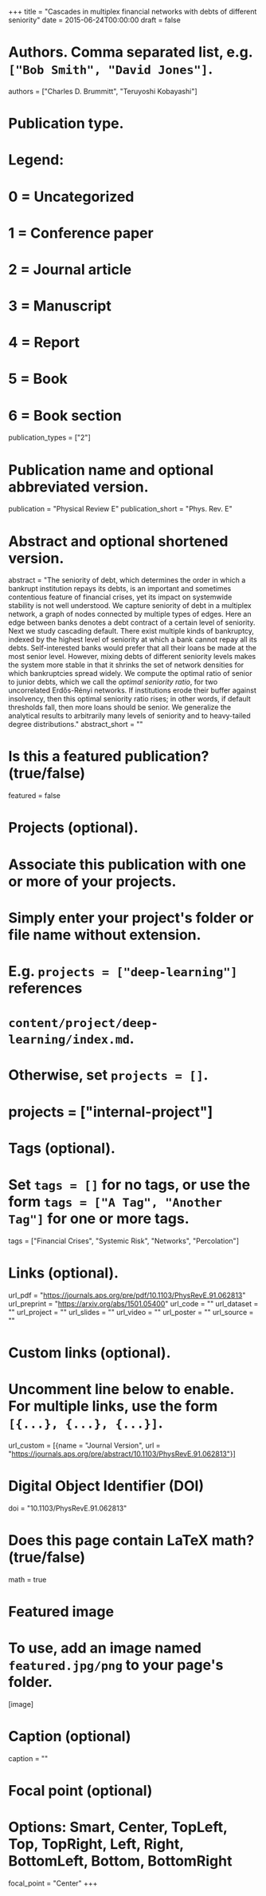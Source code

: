 +++
title = "Cascades in multiplex financial networks with debts of different seniority"
date = 2015-06-24T00:00:00
draft = false

# Authors. Comma separated list, e.g. `["Bob Smith", "David Jones"]`.
authors = ["Charles D. Brummitt", "Teruyoshi Kobayashi"]


# Publication type.
# Legend:
# 0 = Uncategorized
# 1 = Conference paper
# 2 = Journal article
# 3 = Manuscript
# 4 = Report
# 5 = Book
# 6 = Book section
publication_types = ["2"]

# Publication name and optional abbreviated version.
publication = "Physical Review E"
publication_short = "Phys. Rev. E"

# Abstract and optional shortened version.
abstract = "The seniority of debt, which determines the order in which a bankrupt institution repays its debts, is an important and sometimes contentious feature of financial crises, yet its impact on systemwide stability is not well understood. We capture seniority of debt in a multiplex network, a graph of nodes connected by multiple types of edges. Here an edge between banks denotes a debt contract of a certain level of seniority. Next we study cascading default. There exist multiple kinds of bankruptcy, indexed by the highest level of seniority at which a bank cannot repay all its debts. Self-interested banks would prefer that all their loans be made at the most senior level. However, mixing debts of different seniority levels makes the system more stable in that it shrinks the set of network densities for which bankruptcies spread widely. We compute the optimal ratio of senior to junior debts, which we call the _optimal seniority ratio_, for two uncorrelated Erdős-Rényi networks. If institutions erode their buffer against insolvency, then this optimal seniority ratio rises; in other words, if default thresholds fall, then more loans should be senior. We generalize the analytical results to arbitrarily many levels of seniority and to heavy-tailed degree distributions."
abstract_short = ""


# Is this a featured publication? (true/false)
featured = false

# Projects (optional).
#   Associate this publication with one or more of your projects.
#   Simply enter your project's folder or file name without extension.
#   E.g. `projects = ["deep-learning"]` references 
#   `content/project/deep-learning/index.md`.
#   Otherwise, set `projects = []`.
# projects = ["internal-project"]

# Tags (optional).
#   Set `tags = []` for no tags, or use the form `tags = ["A Tag", "Another Tag"]` for one or more tags.
tags = ["Financial Crises", "Systemic Risk", "Networks", "Percolation"]

# Links (optional).
url_pdf = "https://journals.aps.org/pre/pdf/10.1103/PhysRevE.91.062813"
url_preprint = "https://arxiv.org/abs/1501.05400"
url_code = ""
url_dataset = ""
url_project = ""
url_slides = ""
url_video = ""
url_poster = ""
url_source = ""

# Custom links (optional).
#   Uncomment line below to enable. For multiple links, use the form `[{...}, {...}, {...}]`.
url_custom = [{name = "Journal Version", url = "https://journals.aps.org/pre/abstract/10.1103/PhysRevE.91.062813"}]

# Digital Object Identifier (DOI)
doi = "10.1103/PhysRevE.91.062813"

# Does this page contain LaTeX math? (true/false)
math = true

# Featured image
# To use, add an image named `featured.jpg/png` to your page's folder. 
[image]
  # Caption (optional)
  caption = ""

  # Focal point (optional)
  # Options: Smart, Center, TopLeft, Top, TopRight, Left, Right, BottomLeft, Bottom, BottomRight
  focal_point = "Center"
+++


